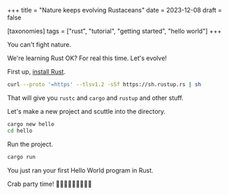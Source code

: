 +++
title = "Nature keeps evolving Rustaceans"
date = 2023-12-08
draft = false

[taxonomies]
tags = ["rust", "tutorial", "getting started", "hello world"]
+++

You can't fight nature.

We're learning Rust OK? For real this time. Let's evolve!

First up, [install Rust](https://www.rust-lang.org/tools/install).

```bash
curl --proto '=https' --tlsv1.2 -sSf https://sh.rustup.rs | sh
```

That will give you `rustc` and `cargo` and `rustup` and other stuff.

Let's make a new project and scuttle into the directory.

```bash
cargo new hello
cd hello
```

Run the project.

```bash
cargo run
```

You just ran your first Hello World program in Rust.

Crab party time! 🦀🦀🦀🦀🦀🦀🦀🦀🦀
